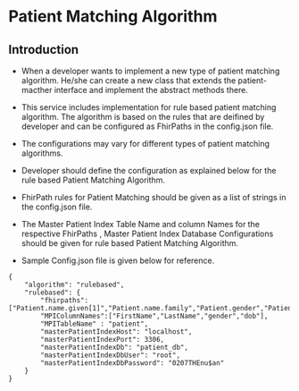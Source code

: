 # Patient Matching Algorithm

## Introduction

* When a developer wants to implement a new type of patient matching algorithm. He/she can create a new class that extends the patient-macther interface and implement the abstract methods there.

* This service includes implementation for rule based patient matching algorithm. The algorithm is based on the rules that are deifined by developer and can be configured as FhirPaths in the config.json file. 

* The configurations may vary for different types of patient matching algorithms.

* Developer should define the configuration as explained below for the rule based Patient Matching Algorithm. 

* FhirPath rules for Patient Matching should be given as a list of strings in the config.json file.

* The Master Patient Index Table Name and column Names for the respective FhirPaths , Master Patient Index Database Configurations should be given for rule based Patient Matching Algorithm. 

* Sample Config.json file is given below for reference.

```
{
    "algorithm": "rulebased",
    "rulebased": {
        "fhirpaths": ["Patient.name.given[1]","Patient.name.family","Patient.gender","Patient.birthDate"],
        "MPIColumnNames":["FirstName","LastName","gender","dob"],
        "MPITableName" : "patient",
        "masterPatientIndexHost": "localhost",
        "masterPatientIndexPort": 3306,
        "masterPatientIndexDb": "patient_db",
        "masterPatientIndexDbUser": "root",
        "masterPatientIndexDbPassword": "0207THEnu$an"
    }
}
``` 
